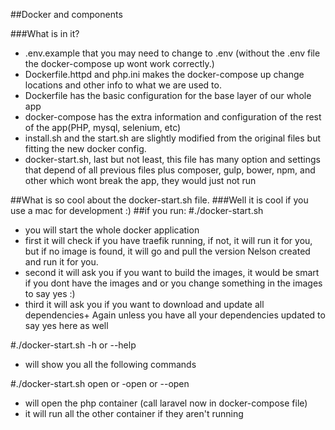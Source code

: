 ##Docker and components

###What is in it?
+ .env.example that you may need to change to .env (without the .env file the docker-compose up wont work correctly.)
+ Dockerfile.httpd and php.ini makes the docker-compose up change locations and other info to what we are used to.
+ Dockerfile has the basic configuration for the base layer of our whole app
+ docker-compose has the extra information and configuration of the rest of the app(PHP, mysql, selenium, etc)
+ install.sh and the start.sh are slightly modified from the original files but fitting the new docker config.
+ docker-start.sh, last but not least, this file has many option and settings that depend of all previous files plus composer, gulp, bower, npm, and other which wont break the app, they would just not run

##What is so cool about the docker-start.sh file.
###Well it is cool if you use a mac for development :)
##if you run:
#./docker-start.sh 
+  you will start the whole docker application
+ first it will check if you have traefik running, if not, it will run it for you, but if no image is found, it will go and pull the version Nelson created and run it for you. 
+ second it will ask you if you want to build the images, it would be smart if you dont have the images and or you change something in the images to say yes :)
+ third it will ask you if you want to download and update all dependencies+ Again unless you have all your dependencies updated to say yes here as well

#./docker-start.sh -h or --help
+ will show you all the following commands

#./docker-start.sh open or -open or --open
+ will open the php container (call laravel now in docker-compose file)
+ it will run all the other container if they aren't running


